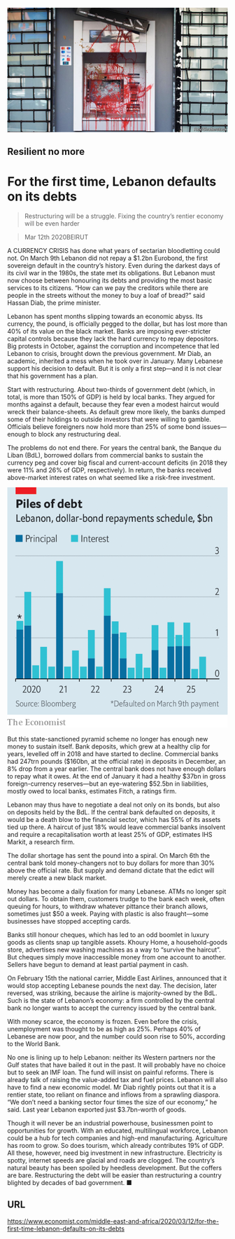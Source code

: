 ![](./images/20200314_MAP004_0.jpg)

## Resilient no more

# For the first time, Lebanon defaults on its debts

> Restructuring will be a struggle. Fixing the country’s rentier economy will be even harder

> Mar 12th 2020BEIRUT

A  CURRENCY CRISIS has done what years of sectarian bloodletting could not. On March 9th Lebanon did not repay a $1.2bn Eurobond, the first sovereign default in the country’s history. Even during the darkest days of its civil war in the 1980s, the state met its obligations. But Lebanon must now choose between honouring its debts and providing the most basic services to its citizens. “How can we pay the creditors while there are people in the streets without the money to buy a loaf of bread?” said Hassan Diab, the prime minister.

Lebanon has spent months slipping towards an economic abyss. Its currency, the pound, is officially pegged to the dollar, but has lost more than 40% of its value on the black market. Banks are imposing ever-stricter capital controls because they lack the hard currency to repay depositors. Big protests in October, against the corruption and incompetence that led Lebanon to crisis, brought down the previous government. Mr Diab, an academic, inherited a mess when he took over in January. Many Lebanese support his decision to default. But it is only a first step—and it is not clear that his government has a plan.

Start with restructuring. About two-thirds of government debt (which, in total, is more than 150% of GDP) is held by local banks. They argued for months against a default, because they fear even a modest haircut would wreck their balance-sheets. As default grew more likely, the banks dumped some of their holdings to outside investors that were willing to gamble. Officials believe foreigners now hold more than 25% of some bond issues—enough to block any restructuring deal.

The problems do not end there. For years the central bank, the Banque du Liban (BdL), borrowed dollars from commercial banks to sustain the currency peg and cover big fiscal and current-account deficits (in 2018 they were 11% and 26% of GDP, respectively). In return, the banks received above-market interest rates on what seemed like a risk-free investment.



![](./images/20200314_MAC609.png)

But this state-sanctioned pyramid scheme no longer has enough new money to sustain itself. Bank deposits, which grew at a healthy clip for years, levelled off in 2018 and have started to decline. Commercial banks had 247trn pounds ($160bn, at the official rate) in deposits in December, an 8% drop from a year earlier. The central bank does not have enough dollars to repay what it owes. At the end of January it had a healthy $37bn in gross foreign-currency reserves—but an eye-watering $52.5bn in liabilities, mostly owed to local banks, estimates Fitch, a ratings firm.

Lebanon may thus have to negotiate a deal not only on its bonds, but also on deposits held by the BdL. If the central bank defaulted on deposits, it would be a death blow to the financial sector, which has 55% of its assets tied up there. A haircut of just 18% would leave commercial banks insolvent and require a recapitalisation worth at least 25% of GDP, estimates IHS Markit, a research firm.

The dollar shortage has sent the pound into a spiral. On March 6th the central bank told money-changers not to buy dollars for more than 30% above the official rate. But supply and demand dictate that the edict will merely create a new black market.

Money has become a daily fixation for many Lebanese. ATMs no longer spit out dollars. To obtain them, customers trudge to the bank each week, often queuing for hours, to withdraw whatever pittance their branch allows, sometimes just $50 a week. Paying with plastic is also fraught—some businesses have stopped accepting cards.

Banks still honour cheques, which has led to an odd boomlet in luxury goods as clients snap up tangible assets. Khoury Home, a household-goods store, advertises new washing machines as a way to “survive the haircut”. But cheques simply move inaccessible money from one account to another. Sellers have begun to demand at least partial payment in cash.

On February 15th the national carrier, Middle East Airlines, announced that it would stop accepting Lebanese pounds the next day. The decision, later reversed, was striking, because the airline is majority-owned by the BdL. Such is the state of Lebanon’s economy: a firm controlled by the central bank no longer wants to accept the currency issued by the central bank.

With money scarce, the economy is frozen. Even before the crisis, unemployment was thought to be as high as 25%. Perhaps 40% of Lebanese are now poor, and the number could soon rise to 50%, according to the World Bank.

No one is lining up to help Lebanon: neither its Western partners nor the Gulf states that have bailed it out in the past. It will probably have no choice but to seek an IMF loan. The fund will insist on painful reforms. There is already talk of raising the value-added tax and fuel prices. Lebanon will also have to find a new economic model. Mr Diab rightly points out that it is a rentier state, too reliant on finance and inflows from a sprawling diaspora. “We don’t need a banking sector four times the size of our economy,” he said. Last year Lebanon exported just $3.7bn-worth of goods.

Though it will never be an industrial powerhouse, businessmen point to opportunities for growth. With an educated, multilingual workforce, Lebanon could be a hub for tech companies and high-end manufacturing. Agriculture has room to grow. So does tourism, which already contributes 19% of GDP. All these, however, need big investment in new infrastructure. Electricity is spotty, internet speeds are glacial and roads are clogged. The country’s natural beauty has been spoiled by heedless development. But the coffers are bare. Restructuring the debt will be easier than restructuring a country blighted by decades of bad government. ■

## URL

https://www.economist.com/middle-east-and-africa/2020/03/12/for-the-first-time-lebanon-defaults-on-its-debts
